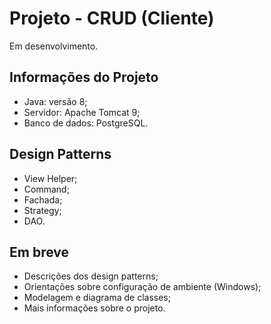 # Projeto - CRUD (Cliente)
Em desenvolvimento.

## Informações do Projeto
* Java: versão 8;
* Servidor: Apache Tomcat 9;
* Banco de dados: PostgreSQL.

## Design Patterns
* View Helper;
* Command;
* Fachada;
* Strategy;
* DAO.

## Em breve
* Descrições dos design patterns;
* Orientações sobre configuração de ambiente (Windows);
* Modelagem e diagrama de classes;
* Mais informações sobre o projeto.
